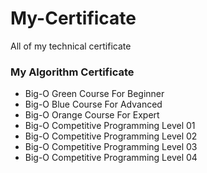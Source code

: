 # My-Certificate
All of my technical certificate

### My Algorithm Certificate
- Big-O Green Course For Beginner
- Big-O Blue Course For Advanced
- Big-O Orange Course For Expert
- Big-O Competitive Programming Level 01
- Big-O Competitive Programming Level 02
- Big-O Competitive Programming Level 03
- Big-O Competitive Programming Level 04
